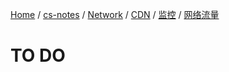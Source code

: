 [Home](https://mengxianbin.github.io) /
[cs-notes](https://mengxianbin.github.io/cs-notes/site) /
[Network](https://mengxianbin.github.io/cs-notes/site/Network) /
[CDN](https://mengxianbin.github.io/cs-notes/site/Network/CDN) /
[监控](https://mengxianbin.github.io/cs-notes/site/Network/CDN/%E7%9B%91%E6%8E%A7) /
[网络流量](https://mengxianbin.github.io/cs-notes/site/Network/CDN/%E7%9B%91%E6%8E%A7/%E7%BD%91%E7%BB%9C%E6%B5%81%E9%87%8F)

# TO DO
